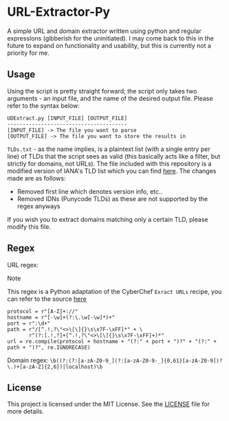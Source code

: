 # URL-Extractor-Py
A simple URL and domain extractor written using python and regular expressions (gibberish for the uninitiated). I may come back to this in the future to expand on functionality and usability, but this is currently not a priority for me.

## Usage
Using the script is pretty straight forward; the script only takes two arguments - an input file, and the name of the desired output file. Please refer to the syntax below:
```
UDExtract.py [INPUT_FILE] [OUTPUT_FILE]
---------------------------------------
[INPUT_FILE] -> The file you want to parse
[OUTPUT_FILE] -> The file you want to store the results in
```
`TLDs.txt` - as the name implies, is a plaintext list (with a single entry per line) of TLDs that the script sees as valid (this basically acts like a filter, but strictly for domains, not URLs).
The file included with this repository is a modified version of IANA's TLD list which you can find [here](https://data.iana.org/TLD/tlds-alpha-by-domain.txt).
The changes made are as follows:
- Removed first line which denotes version info, etc..
- Removed IDNs (Punycode TLDs) as these are not supported by the regex anyways

If you wish you to extract domains matching only a certain TLD, please modify this file.

## Regex
URL regex:
> [!NOTE]
> This regex is a Python adaptation of the CyberChef `Exract URLs` recipe, you can refer to the source [here](https://github.com/gchq/CyberChef/blob/master/src/core/lib/Extract.mjs)
```
protocol = r"[A-Z]+://"
hostname = r"[-\w]+(?:\.\w[-\w]*)+"
port = r":\d+"
path = r"/[^.!,?\"<>\[\]{}\s\x7F-\xFF]*" + \
       r"(?:[.!,?]+[^.!,?\"<>\[\]{}\s\x7F-\xFF]+)*"
url = re.compile(protocol + hostname + "(?:" + port + ")?" + "(?:" + path + ")?", re.IGNORECASE)
```
Domain regex: `\b((?:(?:[a-zA-Z0-9_](?:[a-zA-Z0-9-_]{0,61}[a-zA-Z0-9])?\.)+[a-zA-Z]{2,6})|localhost)\b`

## License
This project is licensed under the MIT License. See the [LICENSE](LICENSE) file for more details.
